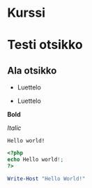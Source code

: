 # Kurssi

# Testi otsikko
## Ala otsikko

- Luettelo

- Luettelo

**Bold**

*Italic*

```
Hello world!

```

```PHP
<?php
echo Hello world!;
?>
```


```powershell
Write-Host "Hello World!"
```

